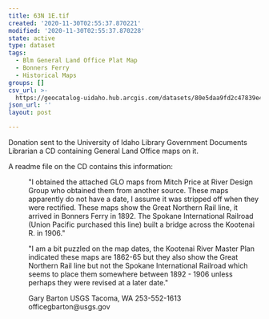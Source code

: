```yaml
---
title: 63N 1E.tif
created: '2020-11-30T02:55:37.870221'
modified: '2020-11-30T02:55:37.870228'
state: active
type: dataset
tags:
  - Blm General Land Office Plat Map
  - Bonners Ferry
  - Historical Maps
groups: []
csv_url: >-
  https://geocatalog-uidaho.hub.arcgis.com/datasets/80e5daa9fd2c47839e4f393d7aa0bb05_4.csv?outSR=%7B%22latestWkid%22%3A3857%2C%22wkid%22%3A102100%7D
json_url: ''
layout: post

---
```

<div style='text-align:Left;'><div><div><p><span>Donation sent to the University of Idaho Library Government Documents Librarian a CD containing General Land Office maps on it. </span></p><p><span>A readme file on the CD contains this information:</span></p><p style='margin-left:40px;'><span>&quot;I obtained the attached GLO maps from Mitch Price at River Design Group who obtained them from another source. These maps apparently do not have a date, I assume it was stripped off when they were rectified. These maps show the Great Northern Rail line, it arrived in Bonners Ferry in 1892. The Spokane International Railroad (Union Pacific purchased this line) built a bridge across the Kootenai R. in 1906.&quot; </span></p><p style='margin-left:40px;'><span>&quot;I am a bit puzzled on the map dates, the Kootenai River Master Plan indicated these maps are 1862-65 but they also show the Great Northern Rail line but not the Spokane International Railroad which seems to place them somewhere between 1892 - 1906 unless perhaps they were revised at a later date.&quot;</span></p><p style='margin-left:40px;'><span>Gary Barton</span><span> USGS</span><span> Tacoma, WA </span><span>253-552-1613 office</span><span>gbarton@usgs.gov</span></p></div></div></div>
